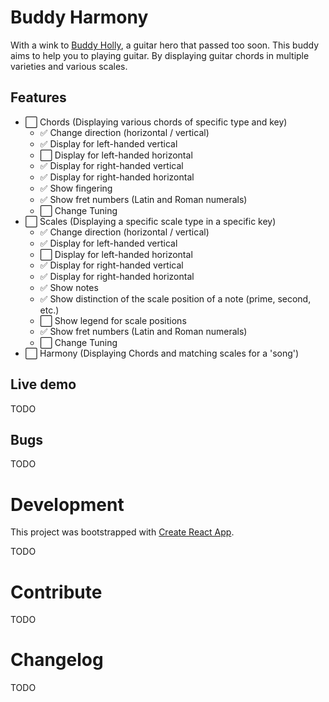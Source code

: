 # Buddy Harmony

With a wink to [Buddy Holly](https://en.wikipedia.org/wiki/Buddy_Holly), a guitar hero that passed too soon. This buddy
aims to help you to playing guitar. By displaying guitar chords in multiple varieties and various scales.

## Features

- ⬜ Chords (Displaying various chords of specific type and key)
    - ✅ Change direction (horizontal / vertical)
    - ✅ Display for left-handed vertical
    - ⬜ Display for left-handed horizontal
    - ✅ Display for right-handed vertical
    - ✅ Display for right-handed horizontal
    - ✅ Show fingering
    - ✅ Show fret numbers (Latin and Roman numerals)
    - ⬜ Change Tuning
- ⬜ Scales (Displaying a specific scale type in a specific key)
    - ✅ Change direction (horizontal / vertical)
    - ✅ Display for left-handed vertical
    - ⬜ Display for left-handed horizontal
    - ✅ Display for right-handed vertical
    - ✅ Display for right-handed horizontal
    - ✅ Show notes
    - ✅ Show distinction of the scale position of a note (prime, second, etc.)
    - ⬜ Show legend for scale positions
    - ✅ Show fret numbers (Latin and Roman numerals)
    - ⬜ Change Tuning
- ⬜ Harmony (Displaying Chords and matching scales for a 'song')

## Live demo

TODO

## Bugs

TODO

# Development

This project was bootstrapped with [Create React App](https://github.com/facebook/create-react-app).

TODO

# Contribute

TODO

# Changelog

TODO
